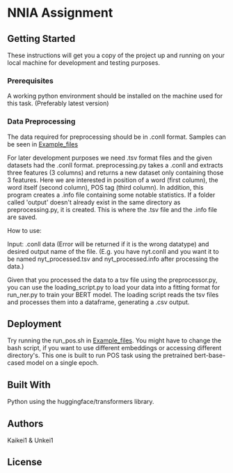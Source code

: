 # NNIA Assignment



## Getting Started

These instructions will get you a copy of the project up and running on your local machine for development and testing purposes. 

### Prerequisites

A working python environment should be installed on the machine used for this task. (Preferably latest version) 

### Data Preprocessing

The data required for preprocessing should be in .conll format. Samples can be seen in [Example_files](https://github.com/Kaikei1/NN_Project/tree/main/example%20files)

For later development purposes we need .tsv format files and the given datasets had the .conll format.
preprocessing.py takes a .conll and extracts three features (3 columns) and returns a new dataset only containing those 3 features. Here we are interested in position of a word (first column), the word itself (second column), POS tag (third column). In addition, this program creates a .info file containing some notable statistics. If a folder called 'output' doesn't already exist in the same directory as preprocessing.py, it is created. This is where the .tsv file and the .info file are saved.

How to use: 

Input: .conll data (Error will be returned if it is the wrong datatype) and desired output name of the file. (E.g. you have nyt.conll and you want it to be named nyt_processed.tsv and nyt_processed.info after processing the data.)

Given that you processed the data to a tsv file using the preprocessor.py, you can use the loading_script.py to load your data into a fitting format for run_ner.py to train your BERT model. 
The loading script reads the tsv files and processes them into a dataframe, generating a .csv output.

## Deployment


Try running the run_pos.sh in [Example_files](https://github.com/Kaikei1/NN_Project/tree/main/example%20files). You might have to change the bash script, if you want to use different embeddings or accessing different directory's.
This one is built to run POS task using the pretrained bert-base-cased model on a single epoch.

## Built With

Python using the huggingface/transformers library.




## Authors

Kaikei1 & Unkei1

## License

